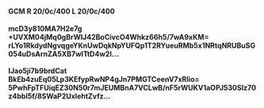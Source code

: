 #### GCM R 20/0c/400 L 20/0c/400
**mcD3y810MA7H2e7g**<br/>**+UVXM04jMq0gBrWIJ42BoCivcO4Whkz66h5/7wA9xKM=**<br/>**rLYo1RkdydNgvqgeYKnUwDqkNpYUFQp1T2RYueuRMb5x1NRtqNRUBuSG054uDsArnZA5XB7wITtD4w2l...**<br/><br/>
**IJao5ji7b9brdCat**<br/>**BkEb4zuEq05Lp3KEfypRwNP4gJn7PMGTCeenV7xRlio=**<br/>**5PwhFpTFUiqEZ30N50r7mJEUMBnA7VCLwB/nF5rWUKV1aOPJ530SIz70z4bbl5f/8SWaP2UxlehtZvfz...**